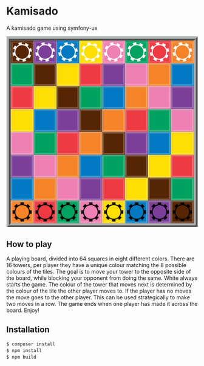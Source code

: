 # Kamisado

A kamisado game using symfony-ux

![](.github/preview.png)

## How to play
A playing board, divided into 64 squares in eight different colors.
There are 16 towers, per player they have a unique colour matching the 8 possible colours of the tiles.
The goal is to move your tower to the opposite side of the board, while blocking your opponent from doing the same.
White always starts the game.
The colour of the tower that moves next is determined by the colour of the tile the other player moves to.
If the player has no moves the move goes to the other player. This can be used strategically to make two moves in a row.
The game ends when one player has made it across the board.
Enjoy!

## Installation

```bash
$ composer install
$ npm install
$ npm build
```
